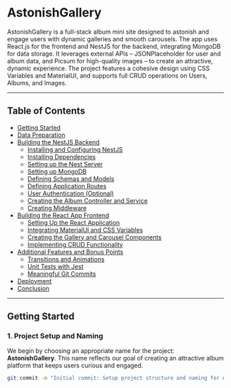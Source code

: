 # AstonishGallery

AstonishGallery is a full-stack album mini site designed to astonish and engage users with dynamic galleries and smooth carousels. The app uses React.js for the frontend and NestJS for the backend, integrating MongoDB for data storage. It leverages external APIs – JSONPlaceholder for user and album data, and Picsum for high-quality images – to create an attractive, dynamic experience. The project features a cohesive design using CSS Variables and MaterialUI, and supports full CRUD operations on Users, Albums, and Images.

---

## Table of Contents

- [Getting Started](#getting-started)
- [Data Preparation](#data-preparation)
- [Building the NestJS Backend](#building-the-nestjs-backend)
  - [Installing and Configuring NestJS](#installing-and-configuring-nestjs)
  - [Installing Dependencies](#installing-dependencies)
  - [Setting up the Nest Server](#setting-up-the-nest-server)
  - [Setting up MongoDB](#setting-up-mongodb)
  - [Defining Schemas and Models](#defining-schemas-and-models)
  - [Defining Application Routes](#defining-application-routes)
  - [User Authentication (Optional)](#user-authentication-optional)
  - [Creating the Album Controller and Service](#creating-the-album-controller-and-service)
  - [Creating Middleware](#creating-middleware)
- [Building the React App Frontend](#building-the-react-app-frontend)
  - [Setting Up the React Application](#setting-up-the-react-application)
  - [Integrating MaterialUI and CSS Variables](#integrating-materialui-and-css-variables)
  - [Creating the Gallery and Carousel Components](#creating-the-gallery-and-carousel-components)
  - [Implementing CRUD Functionality](#implementing-crud-functionality)
- [Additional Features and Bonus Points](#additional-features-and-bonus-points)
  - [Transitions and Animations](#transitions-and-animations)
  - [Unit Tests with Jest](#unit-tests-with-jest)
  - [Meaningful Git Commits](#meaningful-git-commits)
- [Deployment](#deployment)
- [Conclusion](#conclusion)

---

## Getting Started

### 1. Project Setup and Naming

We begin by choosing an appropriate name for the project: **AstonishGallery**. This name reflects our goal of creating an attractive album platform that keeps users curious and engaged.

```bash
git commit -m "Initial commit: Setup project structure and naming for AstonishGallery"
